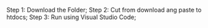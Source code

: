 Step 1: Download the Folder;
Step 2: Cut from download ang paste to htdocs;
Step 3: Run using Visual Studio Code;
